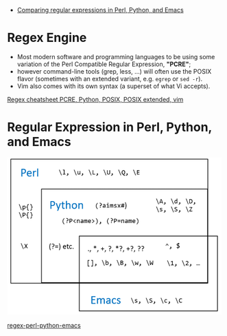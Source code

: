 [](...menustart)

- [Comparing regular expressions in Perl, Python, and Emacs](#565fc13b69c06670511d3709748e4afd)

[](...menuend)


# Regex Engine

- Most modern software and programming languages to be using some variation of the Perl Compatible Regular Expression, **"PCRE"**;
- however command-line tools (grep, less, ...) will often use the POSIX flavor (sometimes with an extended variant, e.g. `egrep` or `sed -r`).
- Vim also comes with its own syntax (a superset of what Vi accepts).


[Regex cheatsheet PCRE, Python, POSIX, POSIX extended, vim](https://remram44.github.io/regex-cheatsheet/regex.html)


<h2 id="565fc13b69c06670511d3709748e4afd"></h2>

# Regular Expression in Perl, Python, and Emacs

![](../imgs/re-perl-python-emacs.png)

[regex-perl-python-emacs](https://www.johndcook.com/blog/regex-perl-python-emacs/)



